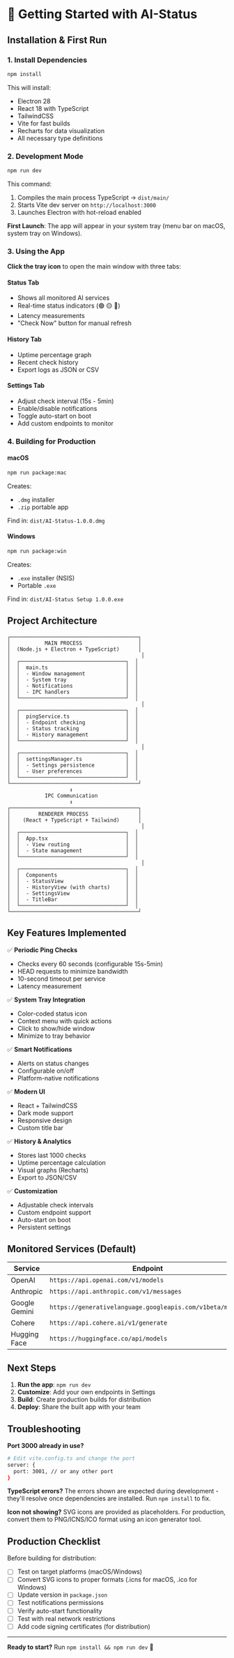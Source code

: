 # 🚀 Getting Started with AI-Status

## Installation & First Run

### 1. Install Dependencies

```bash
npm install
```

This will install:
- Electron 28
- React 18 with TypeScript
- TailwindCSS
- Vite for fast builds
- Recharts for data visualization
- All necessary type definitions

### 2. Development Mode

```bash
npm run dev
```

This command:
1. Compiles the main process TypeScript → `dist/main/`
2. Starts Vite dev server on `http://localhost:3000`
3. Launches Electron with hot-reload enabled

**First Launch**: The app will appear in your system tray (menu bar on macOS, system tray on Windows).

### 3. Using the App

**Click the tray icon** to open the main window with three tabs:

#### Status Tab
- Shows all monitored AI services
- Real-time status indicators (🟢 🟡 🔴)
- Latency measurements
- "Check Now" button for manual refresh

#### History Tab
- Uptime percentage graph
- Recent check history
- Export logs as JSON or CSV

#### Settings Tab
- Adjust check interval (15s - 5min)
- Enable/disable notifications
- Toggle auto-start on boot
- Add custom endpoints to monitor

### 4. Building for Production

#### macOS
```bash
npm run package:mac
```
Creates:
- `.dmg` installer
- `.zip` portable app

Find in: `dist/AI-Status-1.0.0.dmg`

#### Windows
```bash
npm run package:win
```
Creates:
- `.exe` installer (NSIS)
- Portable `.exe`

Find in: `dist/AI-Status Setup 1.0.0.exe`

## Project Architecture

```
┌─────────────────────────────────────────┐
│           MAIN PROCESS                  │
│  (Node.js + Electron + TypeScript)      │
│                                          │
│  ┌──────────────────────────────────┐  │
│  │  main.ts                         │  │
│  │  - Window management             │  │
│  │  - System tray                   │  │
│  │  - Notifications                 │  │
│  │  - IPC handlers                  │  │
│  └──────────────────────────────────┘  │
│                                          │
│  ┌──────────────────────────────────┐  │
│  │  pingService.ts                  │  │
│  │  - Endpoint checking             │  │
│  │  - Status tracking               │  │
│  │  - History management            │  │
│  └──────────────────────────────────┘  │
│                                          │
│  ┌──────────────────────────────────┐  │
│  │  settingsManager.ts              │  │
│  │  - Settings persistence          │  │
│  │  - User preferences              │  │
│  └──────────────────────────────────┘  │
└─────────────────────────────────────────┘
                    ↕
            IPC Communication
                    ↕
┌─────────────────────────────────────────┐
│         RENDERER PROCESS                │
│    (React + TypeScript + Tailwind)      │
│                                          │
│  ┌──────────────────────────────────┐  │
│  │  App.tsx                         │  │
│  │  - View routing                  │  │
│  │  - State management              │  │
│  └──────────────────────────────────┘  │
│                                          │
│  ┌──────────────────────────────────┐  │
│  │  Components                      │  │
│  │  - StatusView                    │  │
│  │  - HistoryView (with charts)     │  │
│  │  - SettingsView                  │  │
│  │  - TitleBar                      │  │
│  └──────────────────────────────────┘  │
└─────────────────────────────────────────┘
```

## Key Features Implemented

✅ **Periodic Ping Checks**
- Checks every 60 seconds (configurable 15s-5min)
- HEAD requests to minimize bandwidth
- 10-second timeout per service
- Latency measurement

✅ **System Tray Integration**
- Color-coded status icon
- Context menu with quick actions
- Click to show/hide window
- Minimize to tray behavior

✅ **Smart Notifications**
- Alerts on status changes
- Configurable on/off
- Platform-native notifications

✅ **Modern UI**
- React + TailwindCSS
- Dark mode support
- Responsive design
- Custom title bar

✅ **History & Analytics**
- Stores last 1000 checks
- Uptime percentage calculation
- Visual graphs (Recharts)
- Export to JSON/CSV

✅ **Customization**
- Adjustable check intervals
- Custom endpoint support
- Auto-start on boot
- Persistent settings

## Monitored Services (Default)

| Service | Endpoint |
|---------|----------|
| OpenAI | `https://api.openai.com/v1/models` |
| Anthropic | `https://api.anthropic.com/v1/messages` |
| Google Gemini | `https://generativelanguage.googleapis.com/v1beta/models` |
| Cohere | `https://api.cohere.ai/v1/generate` |
| Hugging Face | `https://huggingface.co/api/models` |

## Next Steps

1. **Run the app**: `npm run dev`
2. **Customize**: Add your own endpoints in Settings
3. **Build**: Create production builds for distribution
4. **Deploy**: Share the built app with your team

## Troubleshooting

**Port 3000 already in use?**
```bash
# Edit vite.config.ts and change the port
server: {
  port: 3001, // or any other port
}
```

**TypeScript errors?**
The errors shown are expected during development - they'll resolve once dependencies are installed. Run `npm install` to fix.

**Icon not showing?**
SVG icons are provided as placeholders. For production, convert them to PNG/ICNS/ICO format using an icon generator tool.

## Production Checklist

Before building for distribution:

- [ ] Test on target platforms (macOS/Windows)
- [ ] Convert SVG icons to proper formats (.icns for macOS, .ico for Windows)
- [ ] Update version in `package.json`
- [ ] Test notifications permissions
- [ ] Verify auto-start functionality
- [ ] Test with real network restrictions
- [ ] Add code signing certificates (for distribution)

---

**Ready to start?** Run `npm install && npm run dev` 🚀
